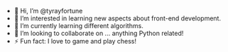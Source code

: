 - 👋 Hi, I’m @tyrayfortune
- 👀 I’m interested in learning new aspects about front-end development.
- 🌱 I’m currently learning different algorithms.
- 💞️ I’m looking to collaborate on ... anything Python related!
- ⚡ Fun fact: I love to game and play chess!
<!---
tyrayfortune/tyrayfortune is a ✨ special ✨ repository because its `README.md` (this file) appears on your GitHub profile.
You can click the Preview link to take a look at your changes.
--->
